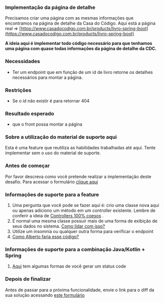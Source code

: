 ### **Implementação da página de detalhe**

Precisamos criar uma página com as mesmas informações que encontramos na página de detalhe da Casa do Código. Aqui está a página real => [https://www.casadocodigo.com.br/products/livro-spring-boot](https://www.casadocodigo.com.br/products/livro-spring-boot)

**A ideia aqui é implementar todo código necessário para que tenhamos uma página com quase todas informações da página de detalhe da CDC.**

### **Necessidades**

*   Ter um endpoint que em função de um id de livro retorne os detalhes necessários para montar a página.

### **Restrições**

*   Se o id não existir é para retornar 404

### **Resultado esperado**

*   que o front possa montar a página

### **Sobre a utilização do material de suporte aqui**

Esta é uma feature que reutiliza as habilidades trabalhadas até aqui. Tente implementar sem o uso do material de suporte. 

### Antes de começar

Por favor descreva como você pretende realizar a implementação deste desafio. Para acessar o formulário [clique aqui](https://forms.gle/YTYdUMkVHZuPByaD6)

### **Informações de suporte para a feature**

1. Uma pergunta que você pode se fazer aqui é: crio uma classe nova aqui ou apenas adiciono um método em um controller existente. Lembre de conferir a ideia de [Controllers 100% coesos](https://youtu.be/NNKG2TFctfo) .
2.  É normal uma mesma classe possuir mais de uma forma de exibição de seus dados no sistema. [Como lidar com isso?](https://youtu.be/iyM12hm0Jig)
3.  Utilize um insomnia ou qualquer outra forma para verificar o endpoint
4.  [Como Alberto faria esse código?](https://youtu.be/U9taG94p9uc)

### Informações de suporte para a combinação Java/Kotlin + Spring

1.  [Aqui](https://youtu.be/CWe1yokaPf4) tem algumas formas de você gerar um status code

### Depois de finalizar

Antes de passar para a próxima funcionalidade, envie o link para o diff da sua solução acessando [este formulário](https://forms.gle/Tn4qw9ZqtWUUYMyi8)
